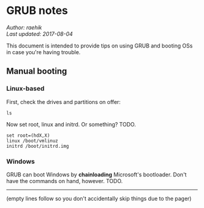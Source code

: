 GRUB notes
==========

*Author: raehik*  
*Last updated: 2017-08-04*

This document is intended to provide tips on using GRUB and booting OSs in case
you're having trouble.


Manual booting
--------------

### Linux-based

First, check the drives and partitions on offer:

    ls

Now set root, linux and initrd. Or something? TODO.

    set root=(hdX,X)
    linux /boot/vmlinuz
    initrd /boot/initrd.img


### Windows

GRUB can boot Windows by **chainloading** Microsoft's bootloader. Don't have the
commands on hand, however. TODO.


---

(empty lines follow so you don't accidentally skip things due to the pager)












